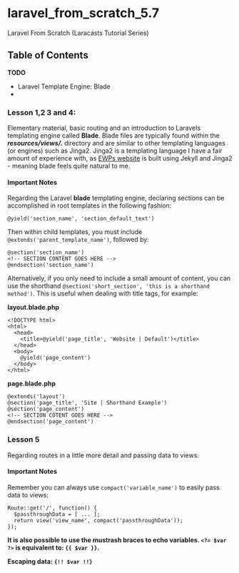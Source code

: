 # laravel_from_scratch_5.7

Laravel From Scratch (Laracasts Tutorial Series)

## Table of Contents

**TODO**

* Laravel Template Engine: Blade
*  

### Lesson 1,2 3 and 4:

Elementary material, basic routing and an introduction to Laravels templating engine called **Blade**. Blade files are typically found within the ***resources/views/.*** directory and are similar to other templating languages (or engines) such as Jinga2. Jinga2 is a templating language I have a fair amount of experience with, as [EWPs website](https://ewp.dilworth.me) is built using Jekyll and Jinga2 - meaning blade feels quite natural to me.

#### Important Notes

Regarding the Laravel **blade** templating engine, declaring sections can be accomplished in root templates in the following fashion:

    @yield('section_name', 'section_default_text')

Then within child templates, you must include `@extends('parent_template_name')`, followed by:

    @section('section_name')
    <!-- SECTION CONTENT GOES HERE -->
    @endsection('section_name')

Alternatively, if you only need to include a small amount of content, you can use the shorthand `@section('short_section', 'this is a shorthand method')`. This is useful when dealing with title tags, for example:

**layout.blade.php**

    <!DOCTYPE html>
    <html>
      <head>
        <title>@yield('page_title', 'Website | Default')</title>
      </head>
      <body>
        @yield('page_content')
      </body>
    </html>

**page.blade.php**

    @extends('layout')
    @section('page_title', 'Site | Shorthand Example')
    @section('page_content')
    <!-- SECTION COTENT GOES HERE -->
    @endsection('page_content')

### Lesson 5

Regarding routes in a little more detail and passing data to views.

#### Important Notes

Remember you can always use `compact('variable_name')` to easily pass data to views:

    Route::get('/', function() {
      $passthroughData = [ ... ];
      return view('view_name', compact('passthroughData'));
    });

**It is also possible to use the mustrash braces to echo variables. `<?= $var ?>` is equivalent to: `{{ $var }}`.**

**Escaping data: `{!! $var !!}`**


